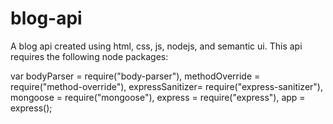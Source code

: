 # blog-api
A blog api created using html, css, js, nodejs, and semantic ui.
This api requires the following node packages:

var bodyParser      = require("body-parser"),
    methodOverride  = require("method-override"),
    expressSanitizer= require("express-sanitizer"),
    mongoose        = require("mongoose"),
    express         = require("express"),
    app             = express();
